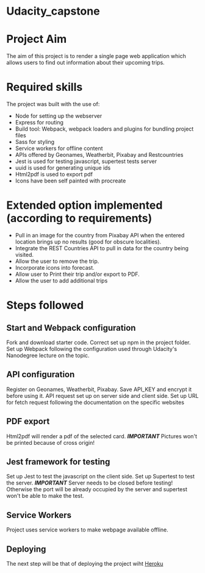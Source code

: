 # Udacity_capstone
# Project Aim
The aim of this project is to render a single page web application which allows users to find out information about their upcoming trips.

# Required skills

The project was built with the use of:
- Node for setting up the webserver
- Express for routing
- Build tool: Webpack, webpack loaders and plugins for bundling project files
- Sass for styling
- Service workers for offline content
- APIs offered by Geonames, Weatherbit, Pixabay and Restcountries
- Jest is used for testing javascript, supertest tests server
- uuid is used for generating unique ids
- Html2pdf is used to export pdf
- Icons have been self painted with procreate

# Extended option implemented (according to requirements)
- Pull in an image for the country from Pixabay API when the entered location brings up no results (good for obscure localities).
- Integrate the REST Countries API to pull in data for the country being visited.
- Allow the user to remove the trip.
- Incorporate icons into forecast.
- Allow user to Print their trip and/or export to PDF.
- Allow the user to add additional trips

# Steps followed

## Start and Webpack configuration  
Fork and download starter code. Correct set up npm in the project folder. Set up Webpack following the configuration used through Udacity's Nanodegree lecture on the topic.

## API configuration
Register on Geonames, Weatherbit, Pixabay. Save API_KEY and encrypt it before using it. API request set up on server side and client side. Set up URL for fetch request following the documentation on the specific websites

## PDF export
Html2pdf will render a pdf of the selected card.
***IMPORTANT***  Pictures won't be printed because of cross origin!

## Jest framework for testing
Set up Jest to test the javascript on the client side.
Set up Supertest to test the server.
***IMPORTANT***  Server needs to be closed before testing! Otherwise the port will be already occupied by the server and supertest won't be able to make the test.

## Service Workers
Project uses service workers to make webpage available offline.

## Deploying
The next step will be that of deploying the project wiht [Heroku](https://www.heroku.com/)
